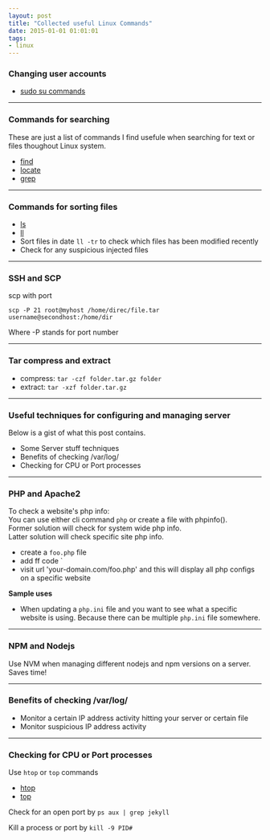 ```yaml
---
layout: post
title: "Collected useful Linux Commands"
date: 2015-01-01 01:01:01
tags:
- linux
---
```


### Changing user accounts

- [sudo su commands](https://help.ubuntu.com/community/RootSudo)

-----

### Commands for searching

These are just a list of commands I find usefule when searching for text or files thoughout Linux system.

- [find](https://help.ubuntu.com/community/find)
- [locate]()
- [grep](https://help.ubuntu.com/community/grep)

-----

### Commands for sorting files

- [ls]()
- [ll]()
- Sort files in date `ll -tr` to check which files has been modified recently
- Check for any suspicious injected files

-----

### SSH and SCP

scp with port

`scp -P 21 root@myhost /home/direc/file.tar username@secondhost:/home/dir`

Where -P stands for port number

-----

### Tar compress and extract

- compress: `tar -czf folder.tar.gz folder`
- extract: `tar -xzf folder.tar.gz`

-----

### Useful techniques for configuring and managing server

Below is a gist of what this post contains.

- Some Server stuff techniques
- Benefits of checking /var/log/
- Checking for CPU or Port processes

-----

### PHP and Apache2

To check a website's php info: <br>
You can use either cli command `php` or create a file with phpinfo().<br>
Former solution will check for system wide php info.<br>
Latter solution will check specific site php info.

- create a `foo.php` file
- add ff code `<?php phpinfo(); ?>
- visit url 'your-domain.com/foo.php' and this will display all php configs on a specific website

**Sample uses**

- When updating a `php.ini` file and you want to see what a specific website is using. Because there can be multiple `php.ini` file somewhere.

-----

### NPM and Nodejs

Use NVM when managing different nodejs and npm versions on a server. Saves time!

-----

### Benefits of checking /var/log/

- Monitor a certain IP address activity hitting your server or certain file
- Monitor suspicious IP address activity

-----

### Checking for CPU or Port processes

Use `htop` or `top` commands

- [htop]()
- [top]()

Check for an open port by `ps aux | grep jekyll`

Kill a process or port by `kill -9 PID#`
